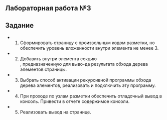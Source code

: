 ## Лабораторная работа №3

## Задание

- 1. Сформировать страницу с произвольным кодом разметки, но обеспечить уровень вложенности внутри элемента <body> не менее 3. 
- 2. Добавить внутри элемента <body> секцию <div>, предназначенную для выво-да результата обхода дерева элементов страницы. 
- 3. Выбрать способ активации рекурсивной программы обхода дерева элементов, реализовать и подключить эту программу. 
- 4. При проходе по узлам разметки обеспечить отладочный вывод в консоль. Привести в отчете содержимое консоли. 
- 5. Реализовать вывод на странице.
